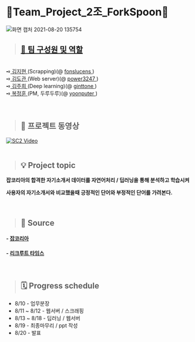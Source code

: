 # 🔱Team_Project_2조_ForkSpoon🥄


![화면 캡처 2021-08-20 135754](https://user-images.githubusercontent.com/83646543/130182107-9718746b-e475-4b01-88f7-8c4b86251137.jpg)


> ##  <a href="https://github.com/yoonputer/Team_Project2/tree/master/layout">👥 팀 구성원 및 역할</a> <br>
<br> 
 ➺<a href="https://github.com/yoonputer/Team_Project2/tree/master/scraping">  김지현 </a>(Scrapping)(@ <a href="https://github.com/fonslucens"> fonslucens </a>) <br>
 ➺<a href="https://github.com/yoonputer/Team_Project2/tree/master/write">  김도관 </a>(Web server)(@ <a href="https://github.com/power3247">  power3247 </a>) <br>
 ➺<a href="https://github.com/yoonputer/Team_Project2/tree/master/Deeplearning">  김주희 </a>(Deep learning)(@ <a href="https://github.com/ginttone">  ginttone </a> ) <br>
 ➺<a href="https://github.com/yoonputer/Team_Project2">  복정훈 </a>(PM, 두루두루)(@ <a href="https://github.com/yoonputer"> yoonputer </a> ) <br>
 <br>
 <br>
 
> ## 🥄 프로젝트 동영상
 
 [![SC2 Video](https://img.youtube.com/vi/HnEHZtPT5RA/0.jpg)](https://www.youtube.com/watch?v=HnEHZtPT5RA)
<br>
<br>
> ## 💡 Project topic
**잡코리아의 합격한 자기소개서 데이터를 자연어처리 / 딥러닝을 통해 분석하고 학습시켜**

**사용자의 자기소개서와 비교했을때 긍정적인 단어와 부정적인 단어를 가려본다.**

<br>

> ## 📢 Source
#### - <a href="https://www.jobkorea.co.kr/starter/passassay/">잡코리아</a> <br>
#### - <a href="http://www.recruittimes.co.kr/">리크루트 타임스</a><br>

<br>
   
> ## 🗓 Progress schedule
* 8/10 - 업무분장  
* 8/11 ~ 8/12 - 웹서버 / 스크래핑  
* 8/13 ~ 8/18 - 딥러닝 / 웹서버  
* 8/19 - 최종마무리 / ppt 작성  
* 8/20 - 발표  

